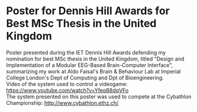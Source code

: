 # Poster for Dennis Hill Awards for Best MSc Thesis in the United Kingdom

Poster presented during the IET Dennis Hill Awards defending my nomination for best MSc thesis in the United Kingdom, titled "Design and Implementation of a Modular EEG-Based Brain-Computer Interface", summarizing my work at Aldo Faisal's Brain & Behaviour Lab at Imperial College London's Dept of Computing and Dpt of Bioengineering.  
Video of the system used to control a videogame: https://www.youtube.com/watch?v=YfeqB8dqVFo  
The system presented on this poster was used to compete at the Cybathlon Championship: http://www.cybathlon.ethz.ch/  
